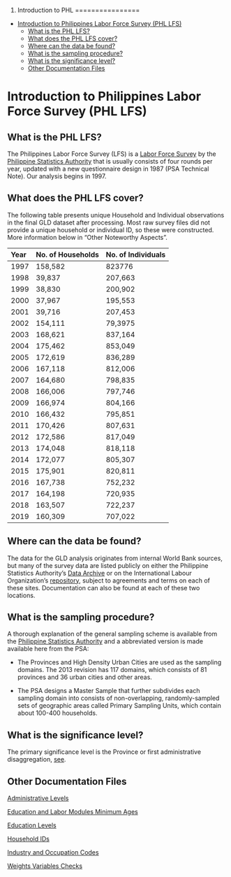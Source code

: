 1. Introduction to PHL
================

-   [Introduction to Philippines Labor Force Survey (PHL
    LFS)](#introduction-to-philippines-labor-force-survey-phl-lfs)
    -   [What is the PHL LFS?](#what-is-the-phl-lfs)
    -   [What does the PHL LFS cover?](#what-does-the-phl-lfs-cover)
    -   [Where can the data be found?](#where-can-the-data-be-found)
    -   [What is the sampling
        procedure?](#what-is-the-sampling-procedure)
    -   [What is the significance
        level?](#what-is-the-significance-level)
    -   [Other Documentation Files](#other-documentation-files)

# Introduction to Philippines Labor Force Survey (PHL LFS)

## What is the PHL LFS?

The Philippines Labor Force Survey (LFS) is a [Labor Force
Survey](https://psa.gov.ph/statistics/survey/labor-force/lfs-index) by
the [Philippine Statistics Authority](https://psa.gov.ph/) that is
usually consists of four rounds per year, updated with a new
questionnaire design in 1987 (PSA Technical Note). Our analysis begins
in 1997.

## What does the PHL LFS cover?

The following table presents unique Household and Individual
observations in the final GLD dataset after processing. Most raw survey
files did not provide a unique household or individual ID, so these were
constructed. More information below in “Other Noteworthy Aspects”.

| Year | No. of Households | No. of Individuals |
|:-----|:------------------|:-------------------|
| 1997 | 158,582           | 823776             |
| 1998 | 39,837            | 207,663            |
| 1999 | 38,830            | 200,902            |
| 2000 | 37,967            | 195,553            |
| 2001 | 39,716            | 207,453            |
| 2002 | 154,111           | 79,3975            |
| 2003 | 168,621           | 837,164            |
| 2004 | 175,462           | 853,049            |
| 2005 | 172,619           | 836,289            |
| 2006 | 167,118           | 812,006            |
| 2007 | 164,680           | 798,835            |
| 2008 | 166,006           | 797,746            |
| 2009 | 166,974           | 804,166            |
| 2010 | 166,432           | 795,851            |
| 2011 | 170,426           | 807,631            |
| 2012 | 172,586           | 817,049            |
| 2013 | 174,048           | 818,118            |
| 2014 | 172,077           | 805,307            |
| 2015 | 175,901           | 820,811            |
| 2016 | 167,738           | 752,232            |
| 2017 | 164,198           | 720,935            |
| 2018 | 163,507           | 722,237            |
| 2019 | 160,309           | 707,022            |

## Where can the data be found?

The data for the GLD analysis originates from internal World Bank
sources, but many of the survey data are listed publicly on either the
Philippine Statistics Authority’s [Data
Archive](http://psada.psa.gov.ph/index.php/catalog/LFS) or on the
International Labour Organization’s
[repository](https://www.ilo.org/surveyLib/index.php/catalog/LFS#_r=&collection=&country=171&dtype=&from=1975&page=1&ps=30&sid=&sk=&sort_by=nation&sort_order=&to=2019&topic=&view=s&vk=),
subject to agreements and terms on each of these sites. Documentation
can also be found at each of these two locations.

## What is the sampling procedure?

A thorough explanation of the general sampling scheme is available from
the [Philippine Statistics
Authority](https://psa.gov.ph/content/technical-notes-labor-force-survey-lfs)
and a abbreviated version is made available here from the PSA:

-   The Provinces and High Density Urban Cities are used as the sampling
    domains. The 2013 revision has 117 domains, which consists of 81
    provinces and 36 urban cities and other areas.

-   The PSA designs a Master Sample that further subdivides each
    sampling domain into consists of non-overlapping, randomly-sampled
    sets of geographic areas called Primary Sampling Units, which
    contain about 100-400 households.

## What is the significance level?

The primary significance level is the Province or first administrative
disaggregation,
[see](https://psa.gov.ph/sites/default/files/ISHB%20-%20Labor%20Force%20Series%20No.161%20July%202014.pdf).

## Other Documentation Files

[Administrative Levels](Administrative_Levels.md)

[Education and Labor Modules Minimum Ages](Edu_Labor_Ages.md)

[Education Levels](Education_Levels.md)

[Household IDs](Household_IDs.md)

[Industry and Occupation Codes](Industry_Occupation_Codes.md)

[Weights Variables Checks](Weights_PSA_Checks.md)
